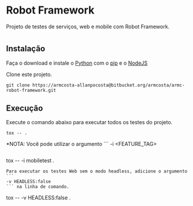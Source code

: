 # Robot Framework
Projeto de testes de serviços, web e mobile com Robot Framework.

#

## Instalação
Faça o download e instale o [Python](https://www.python.org/) com o [pip](https://pip.pypa.io) e o [NodeJS](https://nodejs.org/en/)

Clone este projeto.
```
git clone https://armcosta-allanpocosta@bitbucket.org/armcosta/armc-robot-framework.git
```
## Execução
Execute o comando abaixo para executar todos os testes do projeto.
```
tox -- .
```
*NOTA: Você pode utilizar o argumento ```
-i <FEATURE_TAG>
``` para executar apenas os testes com as tags específicas.
```
tox -- -i mobiletest .
```
Para executar os testes Web sem o modo headless, adicione o argumento ```
-v HEADLESS:false
``` na linha de comando.
```
tox -- -v HEADLESS:false .
```
